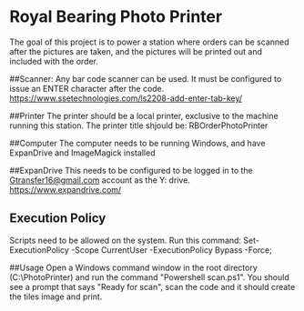 # Royal Bearing Photo Printer

The goal of this project is to power a station where orders 
can be scanned after the pictures are taken, and the pictures 
will be printed out and included with the order.

##Scanner: 
Any bar code scanner can be used. It must be 
configured to issue an ENTER character after the code. https://www.ssetechnologies.com/ls2208-add-enter-tab-key/

##Printer
The printer should be a local printer, exclusive to the machine 
running this station. The printer title shjould be: RBOrderPhotoPrinter

##Computer
The computer needs to be running Windows, and have ExpanDrive
and ImageMagick installed

##ExpanDrive
This needs to be configured to be logged in to the Gtransfer16@gmail.com account 
as the Y: drive.
https://www.expandrive.com/

## Execution Policy
Scripts need to be allowed on the system. Run this command: Set-ExecutionPolicy -Scope CurrentUser -ExecutionPolicy Bypass -Force;


##Usage
Open a Windows command window in the root directory (C:\PhotoPrinter)
and run the command "Powershell scan.ps1". You should see a prompt 
that says "Ready for scan", scan the code and it should create
the tiles image and print. 